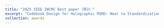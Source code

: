 ```yaml
---
title: "2025 IEEE IWCMC Best paper（序2）"
excerpt: "Codebook Design for Holographic MIMO: Near to Standardization-Field Prospects and Road to Standardization<br/><img src='../images/2025-Tianqi Mao - BPA-IWCMC .jpg'>"
collection: awards
---
```

